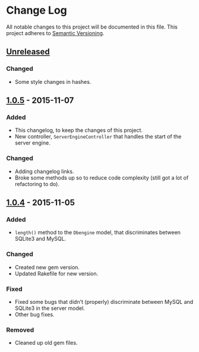 # Change Log
All notable changes to this project will be documented in this file.
This project adheres to [Semantic Versioning](http://semver.org/).

## [Unreleased]
### Changed
- Some style changes in hashes.

## [1.0.5] - 2015-11-07
### Added
- This changelog, to keep the changes of this project.
- New controller, `ServerEngineController` that handles the start of the server engine.

### Changed
- Adding changelog links.
- Broke some methods up so to reduce code complexity (still got a lot of refactoring to do).

## [1.0.4] - 2015-11-05
### Added
- `length()` method to the `Dbengine` model, that discriminates between SQLite3 and MySQL.

### Changed
- Created new gem version.
- Updated Rakefile for new version.

### Fixed
- Fixed some bugs that didn't (properly) discriminate between MySQL and SQLite3 in the server model.
- Other bug fixes.

### Removed
- Cleaned up old gem files.


[Unreleased]: https://github.com/unrar/midb/compare/v1.0.4...HEAD
[1.0.4]: https://github.com/unrar/midb/compare/v1.0.0...v1.0.4
[1.0.5]: https://github.com/unrar/midb/compare/v1.0.4...v1.0.5